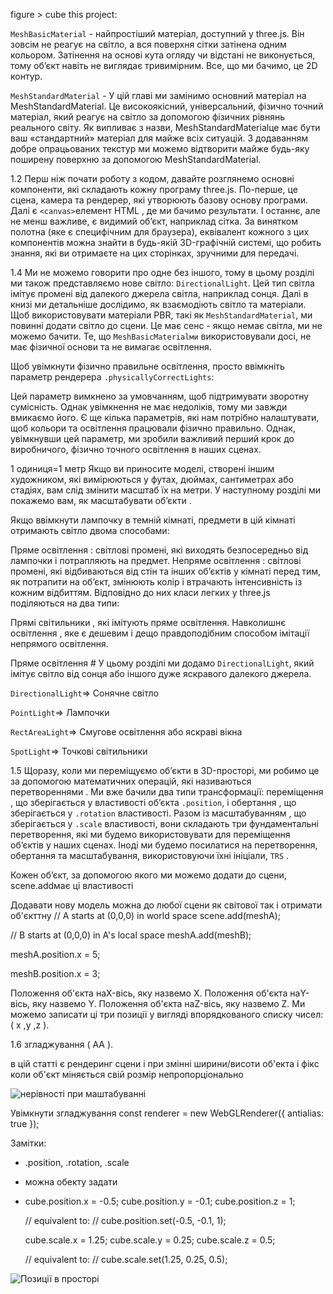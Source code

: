 figure > cube this project:

`MeshBasicMaterial` - найпростіший матеріал, доступний у three.js. Він зовсім не реагує на світло, а вся поверхня сітки затінена одним кольором. Затінення на основі кута огляду чи відстані не виконується, тому об’єкт навіть не виглядає тривимірним. Все, що ми бачимо, це 2D контур.

`MeshStandardMaterial` - У цій главі ми замінимо основний матеріал на MeshStandardMaterial. Це високоякісний, універсальний, фізично точний матеріал, який реагує на світло за допомогою фізичних рівнянь реального світу. Як випливає з назви, MeshStandardMaterialце має бути ваш «стандартний» матеріал для майже всіх ситуацій. З додаванням добре опрацьованих текстур ми можемо відтворити майже будь-яку поширену поверхню за допомогою MeshStandardMaterial.

1.2 
Перш ніж почати роботу з кодом, давайте розглянемо основні компоненти, які складають кожну програму three.js. По-перше, це сцена, камера та рендерер, які утворюють базову основу програми. Далі є `<canvas>`елемент HTML , де ми бачимо результати. І останнє, але не менш важливе, є видимий об’єкт, наприклад сітка. За винятком полотна (яке є специфічним для браузера), еквівалент кожного з цих компонентів можна знайти в будь-якій 3D-графічній системі, що робить знання, які ви отримаєте на цих сторінках, зручними для передачі.

1.4
Ми не можемо говорити про одне без іншого, тому в цьому розділі ми також представляємо нове світло: `DirectionalLight`. Цей тип світла імітує промені від далекого джерела світла, наприклад сонця. Далі в книзі ми детальніше дослідимо, як взаємодіють світло та матеріали. Щоб використовувати матеріали PBR, такі як `MeshStandardMaterial`, ми повинні додати світло до сцени. Це має сенс - якщо немає світла, ми не можемо бачити. Те, що `MeshBasicMaterialми` використовували досі, не має фізичної основи та не вимагає освітлення.

Щоб увімкнути фізично правильне освітлення, просто ввімкніть параметр рендерера `.physicallyCorrectLights`:

Цей параметр вимкнено за умовчанням, щоб підтримувати зворотну сумісність. Однак увімкнення не має недоліків, тому ми завжди вмикаємо його. Є ще кілька параметрів, які нам потрібно налаштувати, щоб кольори та освітлення працювали фізично правильно. Однак, увімкнувши цей параметр, ми зробили важливий перший крок до виробничого, фізично точного освітлення в наших сценах.

1  одиниця=1  метр
Якщо ви приносите моделі, створені іншим художником, які вимірюються у футах, дюймах, сантиметрах або стадіях, вам слід змінити масштаб їх на метри. У наступному розділі ми покажемо вам, як масштабувати об’єкти .

Якщо ввімкнути лампочку в темній кімнаті, предмети в цій кімнаті отримають світло двома способами:

Пряме освітлення : світлові промені, які виходять безпосередньо від лампочки і потрапляють на предмет.
Непряме освітлення : світлові промені, які відбиваються від стін та інших об’єктів у кімнаті перед тим, як потрапити на об’єкт, змінюють колір і втрачають інтенсивність із кожним відбиттям.
Відповідно до них класи легких у three.js поділяються на два типи:

Прямі світильники , які імітують пряме освітлення.
Навколишнє освітлення , яке є дешевим і дещо правдоподібним способом імітації непрямого освітлення.

Пряме освітлення #
У цьому розділі ми додамо `DirectionalLight`, який імітує світло від сонця або іншого дуже яскравого далекого джерела.

`DirectionalLight`=> Сонячне світло

`PointLight`=> Лампочки

`RectAreaLight`=> Смугове освітлення або яскраві вікна

`SpotLight`=> Точкові світильники

1.5 Щоразу, коли ми переміщуємо об’єкти в 3D-просторі, ми робимо це за допомогою математичних операцій, які називаються перетвореннями . Ми вже бачили два типи трансформації: переміщення , що зберігається у властивості об’єкта `.position`, і обертання , що зберігається у `.rotation` властивості. Разом із масштабуванням , що зберігається у `.scale` властивості, вони складають три фундаментальні перетворення, які ми будемо використовувати для переміщення об’єктів у наших сценах. Іноді ми будемо посилатися на перетворення, обертання та масштабування, використовуючи їхні ініціали, `TRS` .

Кожен об’єкт, за допомогою якого ми можемо додати до сцени, scene.addмає ці властивості


Додавати нову модель можна до любої сцени як світової так і отримати об'єкттну 
// A starts at (0,0,0) in world space
scene.add(meshA);

// B starts at (0,0,0) in A's local space
meshA.add(meshB);

meshA.position.x = 5;

meshB.position.x = 3;



Положення об'єкта наX-вісь, яку назвемо X.
Положення об'єкта наY-вісь, яку назвемо Y.
Положення об'єкта наZ-вісь, яку назвемо Z.
Ми можемо записати ці три позиції у вигляді впорядкованого списку чисел:( x ,y ,z ).



1.6 згладжування ( AA ).

в цій статті є рендеринг сцени і при змінні ширини/висоти об'екта 
і
фікс коли об'єкт міняється свій розмір непропорціонально   

![нерівності при маштабуванні](https://discoverthreejs.com/images/first-steps/antialias.svg)

Увімкнути згладжування 
  const renderer = new WebGLRenderer({ antialias: true });


































Замітки:
- .position, .rotation, .scale

- можна обекту задати

- cube.position.x = -0.5;
  cube.position.y = -0.1;
  cube.position.z = 1;

  // equivalent to:
  // cube.position.set(-0.5, -0.1, 1);

  cube.scale.x = 1.25;
  cube.scale.y = 0.25;
  cube.scale.z = 0.5;

  // equivalent to:
  // cube.scale.set(1.25, 0.25, 0.5);

![Позиції в просторі](https://discoverthreejs.com/images/first-steps/coordinate_system_simple.svg)